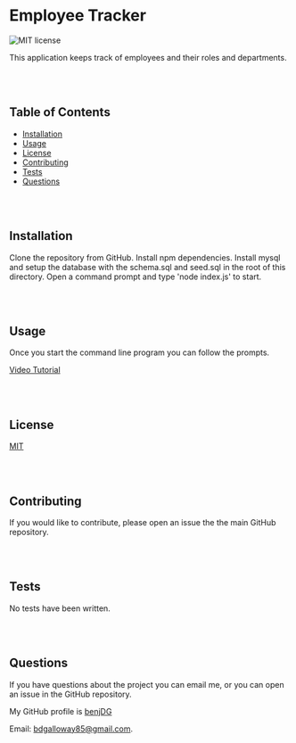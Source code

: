 
#  Employee Tracker

![MIT license](https://img.shields.io/badge/license-MIT-green)

This application keeps track of employees and their roles and departments.

<br/>
<br/>

## Table of Contents

* [Installation](#Installation)
* [Usage](#Usage)
* [License](#License)
* [Contributing](#Contributing)
* [Tests](#Tests)
* [Questions](#Questions)

<br/>
<br/>

## Installation

Clone the repository from GitHub.  Install npm dependencies.  Install mysql and setup the database with the schema.sql and seed.sql in the root of this directory.  Open a command prompt and type 'node index.js' to start.

<br/>
<br/>

## Usage

Once you start the command line program you can follow the prompts.

[Video Tutorial](https://youtu.be/esV9cTPEipU)


<br/>
<br/>


## License

[MIT](https://choosealicense.com/licenses/mit/)

<br/>
<br/>

## Contributing

If you would like to contribute, please open an issue the the main GitHub repository.

<br/>
<br/>

## Tests

No tests have been written.

<br/>
<br/>

## Questions  

If you have questions about the project you can email me, or you can open an issue in the GitHub repository.

My GitHub profile is [benjDG](https://github.com/benjDG)  
  
Email: bdgalloway85@gmail.com.  
